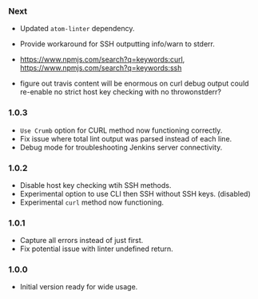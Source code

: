 ### Next
- Updated `atom-linter` dependency.
- Provide workaround for SSH outputting info/warn to stderr.

- https://www.npmjs.com/search?q=keywords:curl, https://www.npmjs.com/search?q=keywords:ssh
- figure out travis
content will be enormous on curl debug output
could re-enable no strict host key checking with no throwonstderr?

### 1.0.3
- `Use Crumb` option for CURL method now functioning correctly.
- Fix issue where total lint output was parsed instead of each line.
- Debug mode for troubleshooting Jenkins server connectivity.

### 1.0.2
- Disable host key checking wtih SSH methods.
- Experimental option to use CLI then SSH without SSH keys. (disabled)
- Experimental `curl` method now functioning.

### 1.0.1
- Capture all errors instead of just first.
- Fix potential issue with linter undefined return.

### 1.0.0
- Initial version ready for wide usage.
